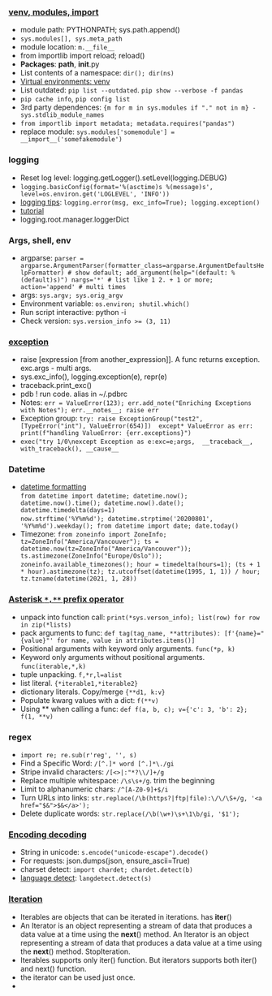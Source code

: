 
### <a id="modules">[venv, modules, import](https://realpython.com/python-import)
* module path: PYTHONPATH; sys.path.append()
* `sys.modules[], sys.meta_path`
* module location: `m.__file__`
* from importlib import reload; reload()
* **Packages**: __path__, __init__.py
* List contents of a namespace: `dir(); dir(ns)`
* [Virtual environments: venv](https://realpython.com/python-virtual-environments-a-primer)
* List outdated: `pip list --outdated`. `pip show --verbose -f pandas`
* `pip cache info`, `pip config list`
* 3rd party dependences: `{m for m in sys.modules if "." not in m} - sys.stdlib_module_names`
* `from importlib import metadata; metadata.requires("pandas")`
* replace module: `sys.modules['somemodule'] = __import__('somefakemodule')`

### logging
* Reset log level: logging.getLogger().setLevel(logging.DEBUG)
* `logging.basicConfig(format='%(asctime)s %(message)s', level=os.environ.get('LOGLEVEL', 'INFO'))`
* [logging tips](https://realpython.com/python-logging/): `logging.error(msg, exc_info=True); logging.exception()`
* [tutorial](https://docs.python.org/3/howto/logging.html#logging-basic-tutorial)
* logging.root.manager.loggerDict

### <a id=env> Args, shell, env
* argparse: `parser = argparse.ArgumentParser(formatter_class=argparse.ArgumentDefaultsHelpFormatter) # show default; add_argument(help="(default: %(default)s)")
    nargs='*' # list like 1 2. + 1 or more; action='append' # multi times`
* args: `sys.argv; sys.orig_argv`
* Environment variable: `os.environ; shutil.which()`
* Run script interactive: python -i
* Check version: `sys.version_info >= (3, 11)`
    
### [exception](https://docs.python.org/3/library/exceptions.html)
* raise [expression [from another_expression]]. A func returns exception. exc.args - multi args.
* sys.exc_info(), logging.exception(e), repr(e)
* traceback.print_exc()
* pdb ! run code. alias in ~/.pdbrc
* Notes: `err = ValueError(123); err.add_note("Enriching Exceptions with Notes"); err.__notes__; raise err`
* Exception group: `try: raise ExceptionGroup("test2", [TypeError("int"), ValueError(654)])  except* ValueError as err: print(f"handling ValueError: {err.exceptions}")`
* `exec("try 1/0\nexcept Exception as e:exc=e;args,  __traceback__, with_traceback(), __cause__`

### Datetime
* [datetime formatting](https://docs.python.org/3/library/datetime.html#strftime-and-strptime-behavior)  
  `from datetime import datetime; datetime.now(); datetime.now().time(); datetime.now().date(); datetime.timedelta(days=1)`  
  `now.strftime('%Y%m%d'); datetime.strptime('20200801', '%Y%m%d').weekday(); from datetime import date; date.today()`
* Timezone: `from zoneinfo import ZoneInfo; tz=ZoneInfo("America/Vancouver"); ts = datetime.now(tz=ZoneInfo("America/Vancouver")); ts.astimezone(ZoneInfo("Europe/Oslo"));`
  `zoneinfo.available_timezones(); hour = timedelta(hours=1); (ts + 1 * hour).astimezone(tz); tz.utcoffset(datetime(1995, 1, 1)) / hour; tz.tzname(datetime(2021, 1, 28))`

### [Asterisk `*,**` prefix operator](https://treyhunner.com/2018/10/asterisks-in-python-what-they-are-and-how-to-use-them/)
* unpack into function call: `print(*sys.verson_info); list(row) for row in zip(*lists)`
* pack arguments to func: `def tag(tag_name, **attributes): [f'{name}="{value}"' for name, value in attributes.items()]`
* Positional arguments with keyword only arguments. `func(*p, k)`
* Keyword only arguments without positional arguments. `func(iterable,*,k)`
* tuple unpacking. `f,*r,l=alist`
* list literal. `{*iterable1,*iterable2}`
* dictionary literals. Copy/merge `{**d1, k:v}`
* Populate kwarg values with a dict: `f(**v)`
* Using ** when calling a func: `def f(a, b, c); v={'c': 3, 'b': 2}; f(1, **v)`

### regex
* `import re; re.sub(r'reg', '', s)`
* Find a Specific Word: `/[^.]* word [^.]*\./gi`
* Stripe invalid characters: `/[<>|:"*?\\/]+/g`
* Replace multiple whitespace: `/\s\s+/g`. trim the beginning
* Limit to alphanumeric chars: `/^[A-Z0-9]+$/i`
* Turn URLs into links: `str.replace(/\b(https?|ftp|file):\/\/\S+/g, '<a href="$&">$&</a>');`
* Delete duplicate words: `str.replace(/\b(\w+)\s+\1\b/gi, '$1');`

### [Encoding decoding](https://realpython.com/python-encodings-guide/)
* String in unicode: `s.encode("unicode-escape").decode()`
* For requests: json.dumps(json, ensure_ascii=True)
* charset detect: `import chardet; chardet.detect(b)`
* [language detect](https://www.geeksforgeeks.org/detect-an-unknown-language-using-python/): `langdetect.detect(s)`

### [Iteration](https://www.analyticsvidhya.com/blog/2021/07/everything-you-should-know-about-iterables-and-iterators-in-python-as-a-data-scientist/)
* Iterables are objects that can be iterated in iterations. has __iter__()
* An Iterator is an object representing a stream of data that produces a data value at a time using the __next__() method. An Iterator is an object representing a stream of data that produces a data value at a time using the __next__() method. StopIteration.
* Iterables supports only iter() function. But iterators supports both iter() and next() function.
* the iterator can be used just once.
* 
